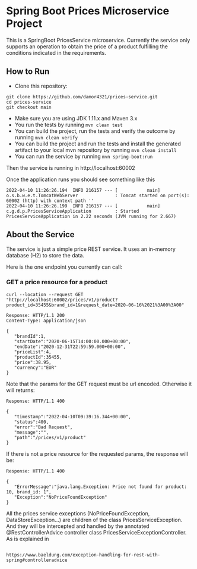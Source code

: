 # Spring Boot Prices Microservice Project

This is a SpringBoot PricesService microservice. Currently the service only supports an operation to obtain the price of a product fulfilling the conditions indicated in the requirements.   

## How to Run 

* Clone this repository:
```
git clone https://github.com/damor4321/prices-service.git
cd prices-service
git checkout main
```

* Make sure you are using JDK 1.11.x and Maven 3.x
* You run the tests by running ``mvn clean test``
* You can build the project, run the tests and verify the outcome by running ``mvn clean verify``
* You can build the project and run the tests and install the generated artifact to your local mvn repository by running ``mvn clean install``
* You can run the service by running ``mvn spring-boot:run``

Then the service is running in http://localhost:60002

Once the application runs you should see something like this

```
2022-04-10 11:26:26.194  INFO 216157 --- [           main] o.s.b.w.e.t.TomcatWebServer              : Tomcat started on port(s): 60002 (http) with context path ''
2022-04-10 11:26:26.199  INFO 216157 --- [           main] c.g.d.p.PricesServiceApplication         : Started PricesServiceApplication in 2.22 seconds (JVM running for 2.667)
```

## About the Service

The service is just a simple price REST service. It uses an in-memory database (H2) to store the data.

 
Here is the one endpoint you currently can call:


### GET a price resource for a product

```
curl --location --request GET "http://localhost:60002/prices/v1/product?product_id=35455&brand_id=1&request_date=2020-06-16%2021%3A00%3A00"

Response: HTTP/1.1 200
Content-Type: application/json

{
   "brandId":1,
   "startDate":"2020-06-15T14:00:00.000+00:00",
   "endDate":"2020-12-31T22:59:59.000+00:00",
   "priceList":4,
   "productId":35455,
   "price":38.95,
   "currency":"EUR"
}
```

Note that the params for the GET request must be url encoded. Otherwise it will returns:

```
Response: HTTP/1.1 400

{
   "timestamp":"2022-04-10T09:39:16.344+00:00",
   "status":400,
   "error":"Bad Request",
   "message":"",
   "path":"/prices/v1/product"
} 

```

If there is not a price resource for the requested params, the response will be:

```
Response: HTTP/1.1 400

{
   "ErrorMessage":"java.lang.Exception: Price not found for product: 10, brand_id: 1",
   "Exception":"NoPriceFoundException"
}

```

All the prices service exceptions (NoPriceFoundException, DataStoreException...) are children of the class PricesServiceException. 
And they will be intercepted and handled by the annotated @RestControllerAdvice controller class PricesServiceExceptionController. 
As is explained in

```

https://www.baeldung.com/exception-handling-for-rest-with-spring#controlleradvice

```



